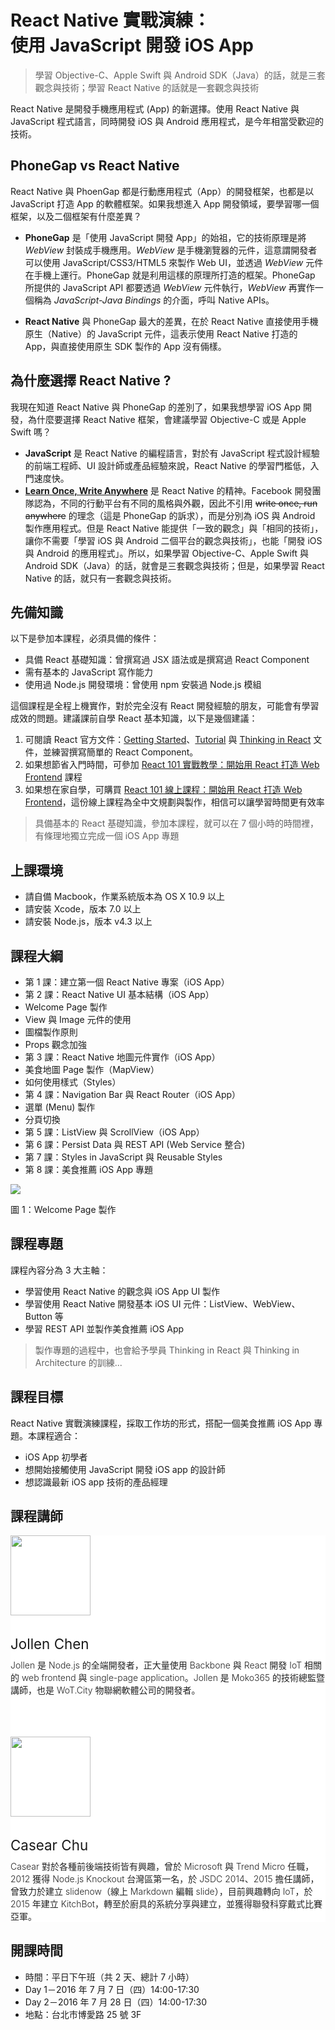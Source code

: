 
<h1 class="hide">React Native 實戰演練：<br />使用 JavaScript 開發 iOS App</h1>

> 學習 Objective-C、Apple Swift 與 Android SDK（Java）的話，就是三套觀念與技術；學習 React Native 的話就是一套觀念與技術

React Native 是開發手機應用程式 (App) 的新選擇。使用 React Native 與 JavaScript 程式語言，同時開發 iOS 與 Android 應用程式，是今年相當受歡迎的技術。

## PhoneGap vs React Native

React Native 與 PhoenGap 都是行動應用程式（App）的開發框架，也都是以 JavaScript 打造 App 的軟體框架。如果我想進入 App 開發領域，要學習哪一個框架，以及二個框架有什麼差異？

* **PhoneGap** 是「使用 JavaScript 開發 App」的始祖，它的技術原理是將 *WebView* 封裝成手機應用。*WebView* 是手機瀏覽器的元件，這意謂開發者可以使用 JavaScript/CSS3/HTML5 來製作 Web UI，並透過 *WebView* 元件在手機上運行。PhoneGap 就是利用這樣的原理所打造的框架。PhoneGap 所提供的 JavaScript API 都要透過 *WebView* 元件執行，*WebView* 再實作一個稱為 *JavaScript-Java Bindings* 的介面，呼叫 Native APIs。

* **React Native** 與 PhoneGap 最大的差異，在於 React Native 直接使用手機原生（Native）的 JavaScript 元件，這表示使用 React Native 打造的 App，與直接使用原生 SDK 製作的 App 沒有倆樣。

## 為什麼選擇 React Native ?

我現在知道 React Native 與 PhoneGap 的差別了，如果我想學習 iOS App 開發，為什麼要選擇 React Native 框架，會建議學習 Objective-C 或是 Apple Swift 嗎？

* **JavaScript** 是 React Native 的編程語言，對於有 JavaScript 程式設計經驗的前端工程師、UI 設計師或產品經驗來說，React Native 的學習門檻低，入門速度快。
* [**Learn Once, Write Anywhere**](https://facebook.github.io/react/blog/2015/03/26/introducing-react-native.html) 是 React Native 的精神。Facebook 開發團隊認為，不同的行動平台有不同的風格與外觀，因此不引用 <del>write once, run anywhere</del> 的理念（這是 PhoneGap 的訴求），而是分別為 iOS 與 Android 製作應用程式。但是 React Native 能提供「一致的觀念」與「相同的技術」，讓你不需要「學習 iOS 與 Android 二個平台的觀念與技術」，也能「開發 iOS 與 Android 的應用程式」。所以，如果學習 Objective-C、Apple Swift 與 Android SDK（Java）的話，就會是三套觀念與技術；但是，如果學習 React Native 的話，就只有一套觀念與技術。

## 先備知識

以下是參加本課程，必須具備的條件：

* 具備 React 基礎知識：曾撰寫過 JSX 語法或是撰寫過 React Component
* 需有基本的 JavaScript 寫作能力
* 使用過 Node.js 開發環境：曾使用 npm 安裝過 Node.js 模組

這個課程是全程上機實作，對於完全沒有 React 開發經驗的朋友，可能會有學習成效的問題。建議課前自學 React 基本知識，以下是幾個建議：

1. 可閱讀 React 官方文件：[Getting Started](https://facebook.github.io/react/docs/getting-started.html)、[Tutorial](https://facebook.github.io/react/docs/tutorial.html) 與 [Thinking in React](https://facebook.github.io/react/docs/thinking-in-react.html) 文件，並練習撰寫簡單的 React Component。
2. 如果想節省入門時間，可參加 [React 101 實戰教學：開始用 React 打造 Web Frontend](https://www.mokoversity.com/training/React-101) 課程
3. 如果想在家自學，可購買 [React 101 線上課程：開始用 React 打造 Web Frontend](https://www.mokoversity.com/course/React/React-101-Online)，這份線上課程為全中文規劃與製作，相信可以讓學習時間更有效率

> 具備基本的 React 基礎知識，參加本課程，就可以在 7 個小時的時間裡，有條理地獨立完成一個 iOS App 專題

## 上課環境

* 請自備 Macbook，作業系統版本為 OS X 10.9 以上
* 請安裝 Xcode，版本 7.0 以上
* 請安裝 Node.js，版本 v4.3 以上

## 課程大綱

* 第 1 課：建立第一個 React Native 專案（iOS App）
* 第 2 課：React Native UI 基本結構（iOS App）
 * Welcome Page 製作
 * View 與 Image 元件的使用
 * 圖檔製作原則
 * Props 觀念加強
* 第 3 課：React Native 地圖元件實作（iOS App）
 * 美食地圖 Page 製作（MapView）
 * 如何使用樣式（Styles）
* 第 4 課：Navigation Bar 與 React Router（iOS App）
 * 選單 (Menu) 製作
 * 分頁切換
* 第 5 課：ListView 與 ScrollView（iOS App）
* 第 6 課：Persist Data 與 REST API (Web Service 整合)
* 第 7 課：Styles in JavaScript 與 Reusable Styles
* 第 8 課：美食推薦 iOS App 專題
 
<div class="row">
  <div class="col-md-4 col-xs-6 col-lg-4 col-xs-4">
    <img class="img-responsive" src="https://cloud.githubusercontent.com/assets/1126021/14764948/1e67a4e0-09fe-11e6-887d-e6c226a222f2.png" />
    <p>圖 1：Welcome Page 製作</p>
  </div>
</div>


## 課程專題

課程內容分為 3 大主軸：

* 學習使用 React Native 的觀念與 iOS App UI 製作
* 學習使用 React Native 開發基本 iOS UI 元件：ListView、WebView、Button 等
* 學習 REST API 並製作美食推薦 iOS App

> 製作專題的過程中，也會給予學員 Thinking in React 與 Thinking in Architecture 的訓練...

## 課程目標

React Native 實戰演練課程，採取工作坊的形式，搭配一個美食推薦 iOS App 專題。本課程適合：

* iOS App 初學者
* 想開始接觸使用 JavaScript 開發 iOS app 的設計師
* 想認識最新 iOS app 技術的產品經理

## 課程講師

<section style="background: #fff;">
  <div style="padding-bottom: 0px; padding-bottom: 0px;" class="container">
    <div class="row">
      <div class="col-md-2 text-left"><img src="https://avatars1.githubusercontent.com/u/1126021?v=3&s=400" width="128" height="128" class="img-circle img-responsive"></div>
      <div class="col-md-10">
        <h3 style="font-weight: 400; font-size: 1.6em; ">Jollen Chen</h3>
        <p style="font-weight: 300; color: #222; margin-top: -12px;">Jollen 是 Node.js 的全端開發者，正大量使用 Backbone 與 React 開發 IoT 相關的 web frontend 與 single-page application。Jollen 是 Moko365 的技術總監暨講師，也是 WoT.City 物聯網軟體公司的開發者。</p>
      </div>
    </div>
     <div class="row" style="margin-top: 65px;">
      <div class="col-md-2"><img src="https://avatars0.githubusercontent.com/u/2017447?v=3&amp;s=460" width="128" height="128" class="img-circle img-responsive"></div>
      <div class="col-md-10 text-left">
        <h3 style="font-weight: 400; font-size: 1.6em; ">Casear Chu</h3>
        <p style="font-weight: 300; color: #222; margin-top: -12px;">Casear 對於各種前後端技術皆有興趣，曾於 Microsoft 與 Trend Micro 任職，2012 獲得 Node.js Knockout 台灣區第一名，於 JSDC 2014、2015 擔任講師，曾致力於建立 slidenow（線上 Markdown 編輯 slide），目前興趣轉向 IoT，於 2015 年建立 KitchBot，轉至於廚具的系統分享與建立，並獲得聯發科穿戴式比賽亞軍。</p>
      </div>
    </div>
  </div>
</section>

## 開課時間

* 時間：平日下午班（共 2 天、總計 7 小時）
 * Day 1－2016 年 7 月 7 日（四）14:00-17:30
 * Day 2－2016 年 7 月 28 日（四）14:00-17:30
* 地點：台北市博愛路 25 號 3F
